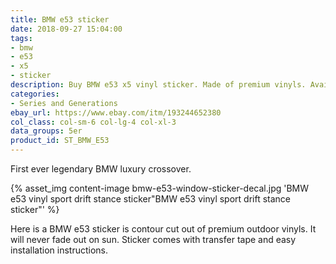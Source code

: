 ```yaml
---
title: BMW e53 sticker
date: 2018-09-27 15:04:00
tags:
- bmw
- e53
- x5
- sticker
description: Buy BMW e53 x5 vinyl sticker. Made of premium vinyls. Available in different colors.
categories:
- Series and Generations
ebay_url: https://www.ebay.com/itm/193244652380
col_class: col-sm-6 col-lg-4 col-xl-3
data_groups: 5er
product_id: ST_BMW_E53
---
```


First ever legendary BMW luxury crossover.

<!-- more -->
{% asset_img content-image bmw-e53-window-sticker-decal.jpg 'BMW e53 vinyl sport drift stance sticker"BMW e53 vinyl sport drift stance sticker"' %}

Here is a BMW e53 sticker is contour cut out of premium outdoor vinyls. It will never fade out on sun. Sticker comes with transfer tape and easy installation instructions. 
